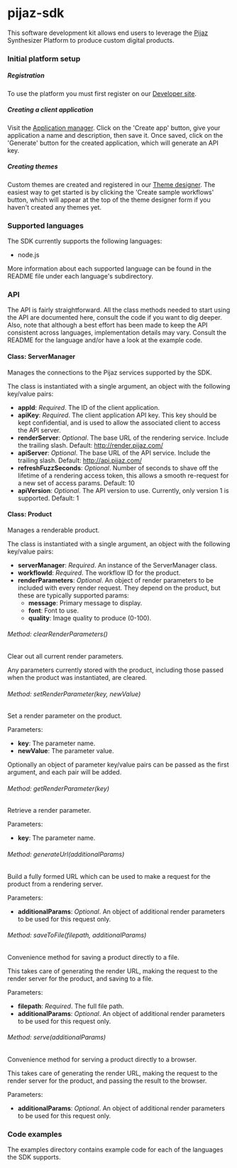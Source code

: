 pijaz-sdk
=========

This software development kit allows end users to leverage the [Pijaz](http://pijaz.com) Synthesizer Platform to produce custom digital products.


### Initial platform setup


##### Registration

To use the platform you must first register on our [Developer site](http://developer.pijaz.com).


##### Creating a client application

Visit the [Application manager](http://developer.pijaz.com/#manage-app). Click on the 'Create app' button, give your application a name and description, then save it. Once saved, click on the 'Generate' button for the created application, which will generate an API key.


##### Creating themes

Custom themes are created and registered in our [Theme designer](http://developer.pijaz.com/#theme-designer). The easiest way to get started is by clicking the 'Create sample workflows' button, which will appear at the top of the theme designer form if you haven't created any themes yet.


### Supported languages

The SDK currently supports the following languages:

 * node.js

More information about each supported language can be found in the README file under each language's subdirectory.


### API

The API is fairly straightforward. All the class methods needed to start using the API are documented here, consult the code if you want to dig deeper. Also, note that although a best effort has been made to keep the API consistent across languages, implementation details may vary. Consult the README for the language and/or have a look at the example code.


#### Class: ServerManager

Manages the connections to the Pijaz services supported by the SDK.

The class is instantiated with a single argument, an object with the following key/value pairs:

 * **appId**: *Required*. The ID of the client application.
 * **apiKey**: *Required*. The client application API key. This key should
   be kept confidential, and is used to allow the associated client to
   access the API server.
 * **renderServer**: *Optional*. The base URL of the rendering service. Include
   the trailing slash. Default: http://render.pijaz.com/
 * **apiServer**: *Optional*. The base URL of the API service. Include
   the trailing slash. Default: http://api.pijaz.com/
 * **refreshFuzzSeconds**: *Optional*. Number of seconds to shave off the lifetime
   of a rendering access token, this allows a smooth re-request for a new
   set of access params. Default: 10
 * **apiVersion**: *Optional*. The API version to use. Currently, only version 1
   is supported. Default: 1


#### Class: Product

Manages a renderable product.

The class is instantiated with a single argument, an object with the following key/value pairs:

 * **serverManager**: *Required*. An instance of the ServerManager class.
 * **workflowId**: *Required*. The workflow ID for the product.
 * **renderParameters**: *Optional*. An object of render parameters to be included with every render request. They depend on the product, but these are typically supported params:
   * **message**: Primary message to display.
   * **font**: Font to use.
   * **quality**: Image quality to produce (0-100).


###### Method: clearRenderParameters()

Clear out all current render parameters.

Any parameters currently stored with the product, including those passed when the product was instantiated, are cleared.


###### Method: setRenderParameter(key, newValue)

Set a render parameter on the product.

Parameters:

 * **key**: The parameter name.
 * **newValue**: The parameter value.

Optionally an object of parameter key/value pairs can be passed as the first argument, and each pair will be added.


###### Method: getRenderParameter(key)

Retrieve a render parameter.

Parameters:

 * **key**: The parameter name.


###### Method: generateUrl(additionalParams)

Build a fully formed URL which can be used to make a request for the product from a rendering server.

Parameters:

 * **additionalParams**: *Optional*. An object of additional render parameters to be used for this request only.


###### Method: saveToFile(filepath, additionalParams)

Convenience method for saving a product directly to a file.

This takes care of generating the render URL, making the request to the render server for the product, and saving to a file.

Parameters:

 * **filepath**: *Required*. The full file path.
 * **additionalParams**: *Optional*. An object of additional render parameters to be used for this request only.


###### Method: serve(additionalParams)

Convenience method for serving a product directly to a browser.

This takes care of generating the render URL, making the request to the render server for the product, and passing the result to the browser.

Parameters:

 * **additionalParams**: *Optional*. An object of additional render parameters to be used for this request only.


### Code examples

The examples directory contains example code for each of the languages the SDK supports.
